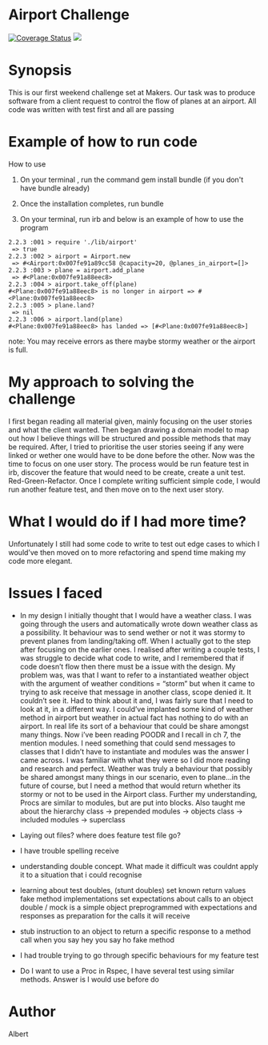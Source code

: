 Airport Challenge
=================
<a href='https://coveralls.io/github/ayanit1/airport_challenge?branch=master'><img src='https://coveralls.io/repos/github/ayanit1/airport_challenge/badge.svg?branch=master' alt='Coverage Status' /></a> <a href="https://travis-ci.org/ayanit1/airport_challenge"><img src="https://travis-ci.org/ayanit1/airport_challenge.svg?branch=master"></a>

Synopsis
========
This is our first weekend challenge set at Makers. Our task was to produce software from a client request to control the flow of planes at an airport. All code was written with test first and all are passing

Example of how to run code
==========================
How to use

1) On your terminal , run the command gem install bundle (if you don't have bundle already)

2) Once the installation completes, run bundle

3) On your terminal, run irb and below is an example of how to use the program

```
2.2.3 :001 > require './lib/airport'
 => true
2.2.3 :002 > airport = Airport.new
 => #<Airport:0x007fe91a89cc58 @capacity=20, @planes_in_airport=[]>
2.2.3 :003 > plane = airport.add_plane
 => #<Plane:0x007fe91a88eec8>
2.2.3 :004 > airport.take_off(plane)
#<Plane:0x007fe91a88eec8> is no longer in airport => #<Plane:0x007fe91a88eec8>
2.2.3 :005 > plane.land?
 => nil
2.2.3 :006 > airport.land(plane)
#<Plane:0x007fe91a88eec8> has landed => [#<Plane:0x007fe91a88eec8>]
```
note: You may receive errors as there maybe stormy weather or the airport is full.

My approach to solving the challenge
====================================
I first began reading all material given, mainly focusing on the user stories and what the client wanted. Then began drawing a domain model to map out how I believe things will be structured and possible methods that may be required. After, I tried to prioritise the user stories seeing if any were linked or wether one would have to be done before the other. Now was the time to focus on one user story. The process would be run feature test in irb, discover the feature that would need to be create, create a unit test. Red-Green-Refactor. Once I complete writing sufficient simple code, I would run another feature test, and then move on to the next user story. 

What I would do if I had more time?
===================================
Unfortunately I still had some code to write to test out edge cases to which I would’ve then moved on to more refactoring and spend time making my code more elegant.

Issues I faced
==============
- In my design I initially thought that I would have a weather class. I was going through the users and automatically wrote down weather class as a possibility. It behaviour was to send wether or not it was stormy to prevent planes from landing/taking off. When I actually got to the step after focusing on the earlier ones. I realised after writing a couple tests, I was struggle to decide what code to write, and I remembered that if code doesn’t flow then there must be a issue with the design. My problem was, was that I want to refer to a instantiated weather object with the argument  of weather conditions = “storm” but when it came to trying to ask receive that message in another class, scope denied it. It couldn’t see it. Had to think about it and, I was fairly sure that I need to look at it, in a different way. I could’ve implanted some kind of weather method in airport but weather in actual fact has nothing to do with an airport. In real life its sort of a behaviour that could be share amongst many things. Now i’ve been reading POODR and I recall in ch 7, the mention modules. I need something that could send messages to classes that I didn’t have to instantiate and modules was the answer I came across. I was familiar with what they were so I did more reading and research and perfect. Weather was truly a behaviour that possibly be shared amongst many things in our scenario, even to plane…in the future of course, but I need a method that would return whether its stormy or not to be used in the Airport class. Further my understanding, Procs are similar to modules, but are put into blocks. Also taught me about the hierarchy class -> prepended modules -> objects class -> included modules -> superclass 

- Laying out files? where does feature test file go?

- I have trouble spelling receive

- understanding double concept. What made it difficult was couldnt apply it to a situation that i could recognise 
- learning about test doubles, (stunt doubles)
set known return values
fake method implementations
set expectations about calls to an object
double / mock is a simple object preprogrammed with expectations and responses as preparation for the calls it will receive
- stub instruction to an object to return a specific response to a method call
when you say hey you say ho 
fake method

- I had trouble trying to go through specific behaviours for my feature test

- Do I want to use a Proc in Rspec, I have several test using similar methods. Answer is I would use before do


Author
======
Albert 

